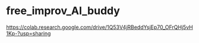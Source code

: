 # free_improv_AI_buddy

https://colab.research.google.com/drive/1Q53V4jRBeddYsjEp70_OFrQHj5vH1Kp-?usp=sharing
